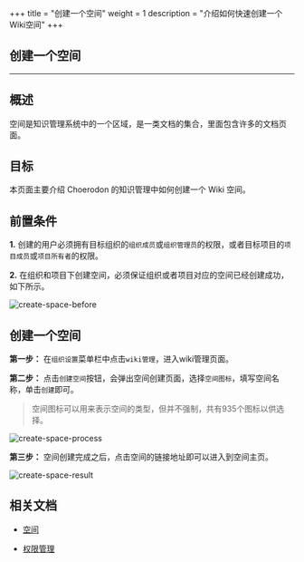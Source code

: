 +++
title = "创建一个空间"
weight = 1
description = "介绍如何快速创建一个Wiki空间"
+++

## 创建一个空间
---

## 概述

空间是知识管理系统中的一个区域，是一类文档的集合，里面包含许多的文档页面。

## 目标

本页面主要介绍 Choerodon 的知识管理中如何创建一个 Wiki 空间。

## 前置条件

**1.** 创建的用户必须拥有目标组织的`组织成员`或`组织管理员`的权限，或者目标项目的`项目成员`或`项目所有者`的权限。

**2.** 在组织和项目下创建空间，必须保证组织或者项目对应的空间已经创建成功，如下所示。

![create-space-before](/img/docs/quick-start/project-member/wiki-manager/create-space/create-space-before.png)


## 创建一个空间

**第一步：** 在`组织设置`菜单栏中点击`wiki管理`，进入wiki管理页面。

**第二步：** 点击`创建空间`按钮，会弹出空间创建页面，选择`空间图标`，填写空间名称，单击`创建`即可。

 <blockquote class="note">
    空间图标可以用来表示空间的类型，但并不强制，共有935个图标以供选择。
 </blockquote>


![create-space-process](/img/docs/quick-start/project-member/wiki-manager/create-space/create-space-process.png)

**第三步：** 空间创建完成之后，点击空间的链接地址即可以进入到空间主页。

![create-space-result](/img/docs/quick-start/project-member/wiki-manager/create-space/create-space-result.png)

## 相关文档

- [空间](../../../../user-guide/wiki/space)

- [权限管理](../../../../user-guide/wiki/hierarchy)
